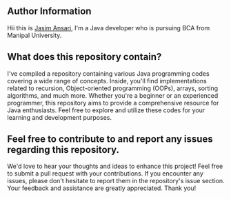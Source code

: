 ## Author Information

Hii this is [Jasim Ansari](https://www.linkedin.com/in/jasim-ansari23/), I'm a Java developer who is pursuing BCA from Manipal University.

## What does this repository contain?

I've compiled a repository containing various Java programming codes covering a wide range of concepts. Inside, you'll find implementations related to recursion, Object-oriented programming (OOPs), arrays, sorting algorithms, and much more. Whether you're a beginner or an experienced programmer, this repository aims to provide a comprehensive resource for Java enthusiasts. Feel free to explore and utilize these codes for your learning and development purposes.

## Feel free to contribute to and report any issues regarding this repository.

We'd love to hear your thoughts and ideas to enhance this project! Feel free to submit a pull request with your contributions. If you encounter any issues, please don't hesitate to report them in the repository's issue section. Your feedback and assistance are greatly appreciated. Thank you!
